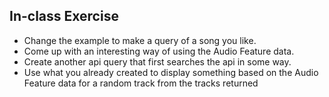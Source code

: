 ## In-class Exercise

  - Change the example to make a query of a song you like. 
  - Come up with an interesting way of using the Audio Feature data.
  - Create another api query that first searches the api in some way. 
  - Use what you already created to display something based on the Audio Feature data for a random track from the tracks returned